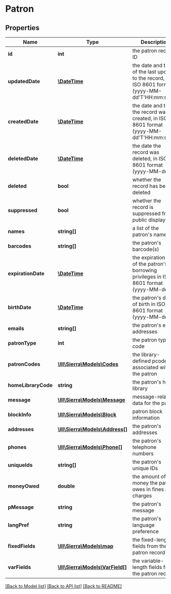 # Patron

## Properties
Name | Type | Description | Notes
------------ | ------------- | ------------- | -------------
**id** | **int** | the patron record ID | 
**updatedDate** | [**\DateTime**](\DateTime.md) | the date and time of the last update to the record, in ISO 8601 format (yyyy-MM-dd&#39;T&#39;HH:mm:ssZZ) | [optional] 
**createdDate** | [**\DateTime**](\DateTime.md) | the date and time the record was created, in ISO 8601 format (yyyy-MM-dd&#39;T&#39;HH:mm:ssZZ) | [optional] 
**deletedDate** | [**\DateTime**](\DateTime.md) | the date the record was deleted, in ISO 8601 format (yyyy-MM-dd) | [optional] 
**deleted** | **bool** | whether the record has been deleted | 
**suppressed** | **bool** | whether the record is suppressed from public display | [optional] 
**names** | **string[]** | a list of the patron&#39;s names | [optional] 
**barcodes** | **string[]** | the patron&#39;s barcode(s) | [optional] 
**expirationDate** | [**\DateTime**](\DateTime.md) | the expiration date of the patron&#39;s borrowing privileges in ISO 8601 format (yyyy-MM-dd) | [optional] 
**birthDate** | [**\DateTime**](\DateTime.md) | the patron&#39;s date of birth in ISO 8601 format (yyyy-MM-dd) | [optional] 
**emails** | **string[]** | the patron&#39;s email addresses | [optional] 
**patronType** | **int** | the patron type code | [optional] 
**patronCodes** | [**\III\Sierra\Models\Codes**](Codes.md) | the library-defined pcodes associated with the patron | [optional] 
**homeLibraryCode** | **string** | the patron&#39;s home library | [optional] 
**message** | [**\III\Sierra\Models\Message**](Message.md) | message-related data for the patron | [optional] 
**blockInfo** | [**\III\Sierra\Models\Block**](Block.md) | patron block information | [optional] 
**addresses** | [**\III\Sierra\Models\Address[]**](Address.md) | the patron&#39;s addresses | [optional] 
**phones** | [**\III\Sierra\Models\Phone[]**](Phone.md) | the patron&#39;s telephone numbers | [optional] 
**uniqueIds** | **string[]** | the patron&#39;s unique IDs | [optional] 
**moneyOwed** | **double** | the amount of money the patron owes in fines and charges | [optional] 
**pMessage** | **string** | the patron&#39;s message | [optional] 
**langPref** | **string** | the patron&#39;s language preference | [optional] 
**fixedFields** | [**\III\Sierra\Models\map**](map.md) | the fixed-length fields from the patron record | 
**varFields** | [**\III\Sierra\Models\VarField[]**](VarField.md) | the variable-length fields from the patron record | 

[[Back to Model list]](../README.md#documentation-for-models) [[Back to API list]](../README.md#documentation-for-api-endpoints) [[Back to README]](../README.md)


